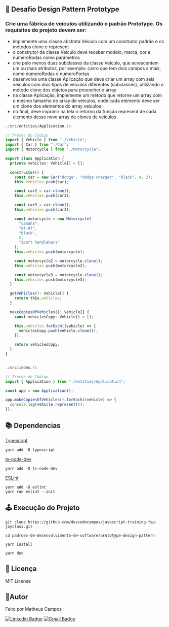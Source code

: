 ## 🚀 Desafio Design Pattern Prototype
### Crie uma fábrica de veículos utilizando o padrão Prototype. Os requisitos do projeto devem ser:

- implemente uma classe abstrata Veículo com um construtor padrão e os métodos clone e represent
- o construtor da classe Veículo deve receber modelo, marca, cor e numeroRodas como parâmetros
- crie pelo menos duas subclasses da classe Veículo, que acrescentem um ou mais atributos, por exemplo: carro que tem dois campos a mais, como numeroRodas e numeroPortas
- desenvolva uma classe Aplicação que deve criar um array com seis veículos com dois tipos de veículos diferentes (subclasses), utilizando o método clone dos objetos para preencher o array
- na classe Aplicação, implemente um método que retorne um array com o mesmo tamanho do array de veículos, onde cada elemento deve ser um clone dos elementos do array veículos
- no final, deve imprimir na tela o retorno da função represent de cada elemento desse novo array de clones de veículos

```ts
./src/entities/Application.ts

// Trecho do Código
import { Vehicle } from "./Vehicle";
import { Car } from "./Car";
import { Motorcycle } from "./Motorcycle";

export class Application {
  private vehicles: Vehicle[] = [];

  constructor() {
    const car = new Car("dodge", "dodge charger", "black", 4, 2);
    this.vehicles.push(car);

    const car2 = car.clone();
    this.vehicles.push(car2);

    const car3 = car.clone();
    this.vehicles.push(car3);

    const motorcycle = new Motorcycle(
      "yamaha",
      "mt-07",
      "black",
      2,
      "sport handlebars"
    );
    this.vehicles.push(motorcycle);

    const motorcycle2 = motorcycle.clone();
    this.vehicles.push(motorcycle2);

    const motorcycle3 = motorcycle.clone();
    this.vehicles.push(motorcycle3);
  }

  getVehicles(): Vehicle[] {
    return this.vehicles;
  }

  makeCopiesOfVehicles(): Vehicle[] {
    const vehiclesCopy: Vehicle[] = [];

    this.vehicles.forEach((vehicle) => {
      vehiclesCopy.push(vehicle.clone());
    });

    return vehiclesCopy;
  }
}


./src/index.ts

// Trecho do Código
import { Application } from "./entities/Application";

const app = new Application();

app.makeCopiesOfVehicles().forEach((vehicle) => {
  console.log(vehicle.represent());
});
```

## 📚 Dependencias
[Typescript](https://www.typescriptlang.org/download)
```
yarn add -D typescript
```
[ts-node-dev](https://www.npmjs.com/package/ts-node-dev)
```
yarn add -D ts-node-dev
```
[ESLint](https://eslint.org/docs/latest/use/getting-started)
```
yarn add -D eslint
yarn run eslint --init
```

## 🕹️ Execução do Projeto
``` 
git clone https://github.com/devcodecampos/javascript-training-fap-joyclass.git

cd padroes-de-desenvolvimento-de-software/prototype-design-pattern

yarn install

yarn dev
```

## 📝 Licença <a name="license"></a>
MIT License

## 🤖Autor 
Feito por Matheus Campos

[![Linkedin Badge](https://img.shields.io/badge/-devcodecampos-blue?style=flat-square&logo=Linkedin&logoColor=white&link=https://www.linkedin.com/in/devcodecampos/)](https://www.linkedin.com/in/devcodecampos/) 
[![Gmail Badge](https://img.shields.io/badge/-devcodecampos-c14438?style=flat-square&logo=Gmail&logoColor=white&link=mailto:devcodecampos@gmail.com)](mailto:devcodecampos@gmail.com)